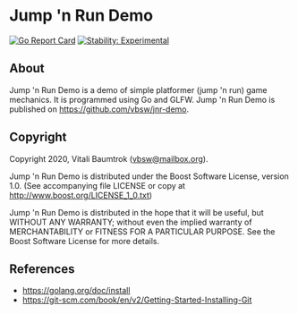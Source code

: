 # Jump 'n Run Demo

[![Go Report Card](https://goreportcard.com/badge/github.com/vbsw/jnr-demo)](https://goreportcard.com/report/github.com/vbsw/jnr-demo) [![Stability: Experimental](https://masterminds.github.io/stability/experimental.svg)](https://masterminds.github.io/stability/experimental.html)

## About
Jump 'n Run Demo is a demo of simple platformer (jump 'n run) game mechanics. It is programmed using Go and GLFW. Jump 'n Run Demo is published on <https://github.com/vbsw/jnr-demo>.

## Copyright
Copyright 2020, Vitali Baumtrok (vbsw@mailbox.org).

Jump 'n Run Demo is distributed under the Boost Software License, version 1.0. (See accompanying file LICENSE or copy at http://www.boost.org/LICENSE_1_0.txt)

Jump 'n Run Demo is distributed in the hope that it will be useful, but WITHOUT ANY WARRANTY; without even the implied warranty of MERCHANTABILITY or FITNESS FOR A PARTICULAR PURPOSE. See the Boost Software License for more details.

## References
- https://golang.org/doc/install
- https://git-scm.com/book/en/v2/Getting-Started-Installing-Git
